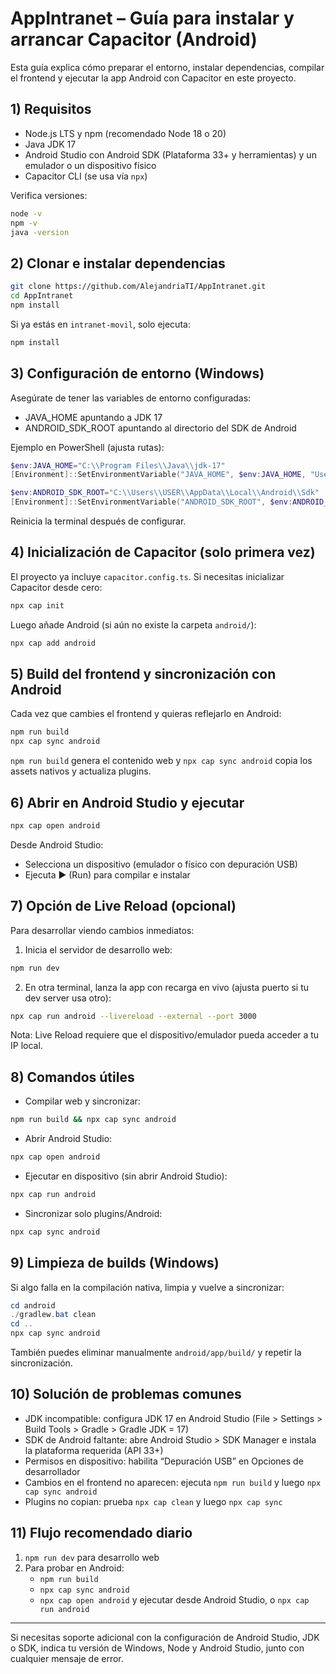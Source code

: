 # AppIntranet – Guía para instalar y arrancar Capacitor (Android)

Esta guía explica cómo preparar el entorno, instalar dependencias, compilar el frontend y ejecutar la app Android con Capacitor en este proyecto.

## 1) Requisitos
- Node.js LTS y npm (recomendado Node 18 o 20)
- Java JDK 17
- Android Studio con Android SDK (Plataforma 33+ y herramientas) y un emulador o un dispositivo físico
- Capacitor CLI (se usa vía `npx`)

Verifica versiones:
```bash
node -v
npm -v
java -version
```

## 2) Clonar e instalar dependencias
```bash
git clone https://github.com/AlejandriaTI/AppIntranet.git
cd AppIntranet
npm install
```

Si ya estás en `intranet-movil`, solo ejecuta:
```bash
npm install
```

## 3) Configuración de entorno (Windows)
Asegúrate de tener las variables de entorno configuradas:
- JAVA_HOME apuntando a JDK 17
- ANDROID_SDK_ROOT apuntando al directorio del SDK de Android

Ejemplo en PowerShell (ajusta rutas):
```powershell
$env:JAVA_HOME="C:\\Program Files\\Java\\jdk-17"
[Environment]::SetEnvironmentVariable("JAVA_HOME", $env:JAVA_HOME, "User")

$env:ANDROID_SDK_ROOT="C:\\Users\\USER\\AppData\\Local\\Android\\Sdk"
[Environment]::SetEnvironmentVariable("ANDROID_SDK_ROOT", $env:ANDROID_SDK_ROOT, "User")
```
Reinicia la terminal después de configurar.

## 4) Inicialización de Capacitor (solo primera vez)
El proyecto ya incluye `capacitor.config.ts`. Si necesitas inicializar Capacitor desde cero:
```bash
npx cap init
```
Luego añade Android (si aún no existe la carpeta `android/`):
```bash
npx cap add android
```

## 5) Build del frontend y sincronización con Android
Cada vez que cambies el frontend y quieras reflejarlo en Android:
```bash
npm run build
npx cap sync android
```
`npm run build` genera el contenido web y `npx cap sync android` copia los assets nativos y actualiza plugins.

## 6) Abrir en Android Studio y ejecutar
```bash
npx cap open android
```
Desde Android Studio:
- Selecciona un dispositivo (emulador o físico con depuración USB)
- Ejecuta ▶ (Run) para compilar e instalar

## 7) Opción de Live Reload (opcional)
Para desarrollar viendo cambios inmediatos:
1. Inicia el servidor de desarrollo web:
```bash
npm run dev
```
2. En otra terminal, lanza la app con recarga en vivo (ajusta puerto si tu dev server usa otro):
```bash
npx cap run android --livereload --external --port 3000
```
Nota: Live Reload requiere que el dispositivo/emulador pueda acceder a tu IP local.

## 8) Comandos útiles
- Compilar web y sincronizar:
```bash
npm run build && npx cap sync android
```
- Abrir Android Studio:
```bash
npx cap open android
```
- Ejecutar en dispositivo (sin abrir Android Studio):
```bash
npx cap run android
```
- Sincronizar solo plugins/Android:
```bash
npx cap sync android
```

## 9) Limpieza de builds (Windows)
Si algo falla en la compilación nativa, limpia y vuelve a sincronizar:
```powershell
cd android
./gradlew.bat clean
cd ..
npx cap sync android
```
También puedes eliminar manualmente `android/app/build/` y repetir la sincronización.

## 10) Solución de problemas comunes
- JDK incompatible: configura JDK 17 en Android Studio (File > Settings > Build Tools > Gradle > Gradle JDK = 17)
- SDK de Android faltante: abre Android Studio > SDK Manager e instala la plataforma requerida (API 33+)
- Permisos en dispositivo: habilita “Depuración USB” en Opciones de desarrollador
- Cambios en el frontend no aparecen: ejecuta `npm run build` y luego `npx cap sync android`
- Plugins no copian: prueba `npx cap clean` y luego `npx cap sync`

## 11) Flujo recomendado diario
1. `npm run dev` para desarrollo web
2. Para probar en Android:
   - `npm run build`
   - `npx cap sync android`
   - `npx cap open android` y ejecutar desde Android Studio, o `npx cap run android`

---
Si necesitas soporte adicional con la configuración de Android Studio, JDK o SDK, indica tu versión de Windows, Node y Android Studio, junto con cualquier mensaje de error.
